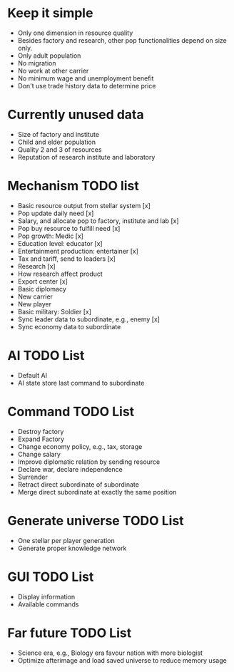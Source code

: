 # Keep it simple
* Only one dimension in resource quality
* Besides factory and research, other pop functionalities depend on size only.
* Only adult population
* No migration
* No work at other carrier
* No minimum wage and unemployment benefit
* Don't use trade history data to determine price

# Currently unused data
* Size of factory and institute
* Child and elder population
* Quality 2 and 3 of resources
* Reputation of research institute and laboratory

# Mechanism TODO list
* Basic resource output from stellar system [x]
* Pop update daily need [x]
* Salary, and allocate pop to factory, institute and lab [x]
* Pop buy resource to fulfill need [x]
* Pop growth: Medic [x]
* Education level: educator [x]
* Entertainment production: entertainer [x]
* Tax and tariff, send to leaders [x]
* Research [x]
* How research affect product
* Export center [x]
* Basic diplomacy
* New carrier
* New player
* Basic military: Soldier [x]
* Sync leader data to subordinate, e.g., enemy [x]
* Sync economy data to subordinate

# AI TODO List
* Default AI
* AI state store last command to subordinate

# Command TODO List
* Destroy factory
* Expand Factory
* Change economy policy, e.g., tax, storage
* Change salary
* Improve diplomatic relation by sending resource
* Declare war, declare independence
* Surrender
* Retract direct subordinate of subordinate
* Merge direct subordinate at exactly the same position

# Generate universe TODO List
* One stellar per player generation
* Generate proper knowledge network

# GUI TODO List
* Display information
* Available commands

# Far future TODO List
* Science era, e.g., Biology era favour nation with more biologist
* Optimize afterimage and load saved universe to reduce memory usage